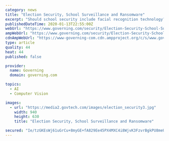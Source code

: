 ```yaml
---
category: news
title: "Election Security, School Surveillance and Ransomware"
excerpt: "Should school security include facial recognition technology? A school district in upstate New York has begun using facial and object recognition technology as a security precaution. According to ..."
publishedDateTime: 2020-01-13T22:55:00Z
webUrl: "https://www.governing.com/security/Election-Security-School-Surveillance-and-Ransomware.html"
ampWebUrl: "https://www.governing.com/security/Election-Security-School-Surveillance-and-Ransomware.html?AMP"
cdnAmpWebUrl: "https://www-governing-com.cdn.ampproject.org/c/s/www.governing.com/security/Election-Security-School-Surveillance-and-Ransomware.html?AMP"
type: article
quality: 44
heat: 44
published: false

provider:
  name: Governing
  domain: governing.com

topics:
  - AI
  - Computer Vision

images:
  - url: "https://media2.govtech.com/images/election_security3.jpg"
    width: 940
    height: 630
    title: "Election Security, School Surveillance and Ransomware"

secured: "Ie/tzGKEsWj61uGrCu+8myGE+fA829Ee45PX4MXC4i8WjvK3FzvrBgkPU8meUbArfj05W1B97zERB+lCQmrZrpjTxFdaRdiANV5eg0canNcGIx1jYCkIUTqZ2N4jrWcoQMKhJTgbZB9IjT5GeW/0TmNsZSgnOEN/LORVOq7vaNkiU3lmUbkqikPQz6tDyzjl+Kc/PpoYH8Qgdq7SgdiIV/Cr3XlOW8DSkJF/zhDeIUteCIZD7mbeQqIvH08DjHA6ZE7fDGo30ubq6nET0YtVzFpaltN1Ln8+E0p5/dVgDYA0lczNtgB0IscC5LJIxONL;uKuDeRc6Rul34LjZ3YC1Mg=="
---
```


